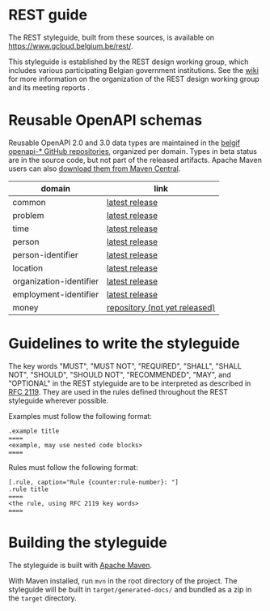 # REST guide

The REST styleguide, built from these sources, is available on https://www.gcloud.belgium.be/rest/.

This styleguide is established by the REST design working group, which includes various participating Belgian government institutions.
See the [wiki](https://github.com/belgif/rest-guide/wiki) for more information on the organization of the REST design working group and its meeting reports .

# Reusable OpenAPI schemas

Reusable OpenAPI 2.0 and 3.0 data types are maintained in the [belgif openapi-* GitHub repositories](https://github.com/belgif?q=openapi&type=&language=), organized per domain.
Types in beta status are in the source code, but not part of the released artifacts. Apache Maven users can also [download them from Maven Central](https://search.maven.org/search?q=g:io.github.belgif.openapi).

| domain | link |
|--------|------|
| common | [latest release](https://github.com/belgif/openapi-common/releases/latest) |
| problem | [latest release](https://github.com/belgif/openapi-problem/releases/latest) |
| time | [latest release](https://github.com/belgif/openapi-time/releases/latest) |
| person | [latest release](https://github.com/belgif/openapi-person/releases/latest) |
| person-identifier | [latest release](https://github.com/belgif/openapi-person-identifier/releases/latest) |
| location | [latest release](https://github.com/belgif/openapi-location/releases/latest) |
| organization-identifier | [latest release](https://github.com/belgif/openapi-organization-identifier/releases/latest) |
| employment-identifier | [latest release](https://github.com/belgif/openapi-employment-identifier/releases/latest) |
| money | [repository (not yet released)](https://github.com/belgif/openapi-money) |

# Guidelines to write the styleguide

The key words "MUST", "MUST NOT", "REQUIRED", "SHALL", "SHALL NOT", "SHOULD", "SHOULD NOT", "RECOMMENDED", "MAY", and "OPTIONAL" in the REST styleguide are to be interpreted as described in [RFC 2119](https://www.ietf.org/rfc/rfc2119.txt).
They are used in the rules defined throughout the REST styleguide wherever possible.

Examples must follow the following format:

```
.example title
====
<example, may use nested code blocks>
====
```

Rules must follow the following format:

```
[.rule, caption="Rule {counter:rule-number}: "]
.rule title
====
<the rule, using RFC 2119 key words>
====
```

# Building the styleguide

The styleguide is built with [Apache Maven](https://maven.apache.org).

With Maven installed, run `mvn` in the root directory of the project. 
The styleguide will be built in `target/generated-docs/` and bundled as a zip in the `target` directory.

